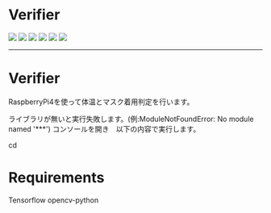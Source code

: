 # Verifier
<img src="https://img.shields.io/badge/PHP-ccc.svg?logo=php&style=flat">
<img src="https://img.shields.io/badge/Javascript-276DC3.svg?logo=javascript&style=flat">
<img src="https://img.shields.io/badge/-TypeScript-007ACC.svg?logo=typescript&style=flat">
<img src="https://img.shields.io/badge/-Python-F9DC3E.svg?logo=python&style=flat">
<img src="https://img.shields.io/badge/-CSS3-1572B6.svg?logo=css3&style=flat">
<img src="https://img.shields.io/badge/-HTML5-333.svg?logo=html5&style=flat">

---
# Verifier
RaspberryPi4を使って体温とマスク着用判定を行います。



ライブラリが無いと実行失敗します。(例:ModuleNotFoundError: No module named '***')
コンソールを開き　以下の内容で実行します。

cd 


# Requirements
Tensorflow
opencv-python


